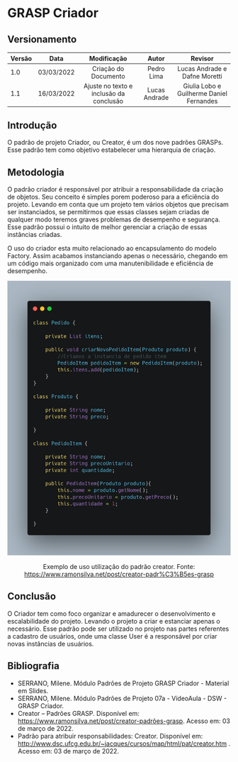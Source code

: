 # GRASP Criador

## Versionamento

| Versão |    Data    |     Modificação      |   Autor    | Revisor |
| ------ | :--------: | :------------------: | :--------: | :-----: |
| 1.0    | 03/03/2022 | Criação do Documento | Pedro Lima | Lucas Andrade e Dafne Moretti |
| 1.1    | 16/03/2022 | Ajuste no texto e inclusão da conclusão | Lucas Andrade | Giulia Lobo e Guilherme Daniel Fernandes |

## Introdução

O padrão de projeto Criador, ou Creator, é um dos nove padrões GRASPs. Esse padrão tem como objetivo estabelecer uma hierarquia de criação.

## Metodologia

O padrão criador é responsável por atribuir a responsabilidade da  criação de objetos. Seu conceito é simples porem poderoso para a eficiência do projeto. Levando em conta que um projeto tem vários objetos que precisam ser instanciados, se permitirmos que essas classes sejam criadas de qualquer modo teremos graves problemas de desempenho e segurança. Esse padrão possui o intuito de melhor gerenciar a criação de essas instâncias criadas.

O uso do criador esta muito relacionado ao encapsulamento do modelo Factory. Assim acabamos instanciando apenas o necessário, chegando em um código mais organizado com uma manutenibilidade e eficiência de desempenho.

![Exemplo de uso do padrão Creator](../../assets/images/grasp-creator.png)
<figcaption style="text-align: center">Exemplo de uso utilização do padrão creator. Fonte: <a href=https://www.ramonsilva.net/post/creator-padr%C3%B5es-grasp>https://www.ramonsilva.net/post/creator-padr%C3%B5es-grasp</a></figcaption>

## Conclusão

O Criador tem como foco organizar e amadurecer o desenvolvimento e escalabilidade do projeto. Levando o projeto a criar e estanciar apenas o necessário. Esse padrão pode ser utilizado no projeto nas partes referentes a cadastro de usuários, onde uma classe User é a responsável por criar novas instâncias de usuários.

## Bibliografia

* SERRANO, Milene. Módulo Padrões de Projeto GRASP Criador - Material em Slides.
* SERRANO, Milene. Módulo Padrões de Projeto 07a - VídeoAula - DSW - GRASP Criador.
* Creator – Padrões GRASP. Disponível em: https://www.ramonsilva.net/post/creator-padrões-grasp. Acesso em: 03 de março de 2022.
* Padrão para atribuir responsabilidades: Creator. Disponível em: http://www.dsc.ufcg.edu.br/~jacques/cursos/map/html/pat/creator.htm . Acesso em: 03 de março de 2022.